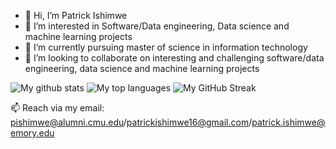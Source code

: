 - 👋 Hi, I’m Patrick Ishimwe
- 👀 I’m interested in Software/Data engineering, Data science and machine learning projects
- 🌱 I’m currently pursuing master of science in information technology
- 💞️ I’m looking to collaborate on interesting and challenging software/data engineering, data science and machine learning projects

![My github stats](https://github-readme-stats.vercel.app/api?username=pattyish&show_icons=true&theme=tokyonight)
![My top languages](https://github-readme-stats.anuraghazra1.vercel.app/api/top-langs/?username=pattyish&layout=compact&theme=tokyonight)
![My GitHub Streak](https://github-readme-streak-stats.herokuapp.com?user=pattyish&theme=algolia&date_format=M%20j%5B%2C%20Y%5D)



📫 Reach via my email: pishimwe@alumni.cmu.edu/patrickishimwe16@gmail.com/patrick.ishimwe@emory.edu

<!---
pattyish/pattyish is a ✨ special ✨ repository because its `README.md` (this file) appears on your GitHub profile.
You can click the Preview link to take a look at your changes.
--->
